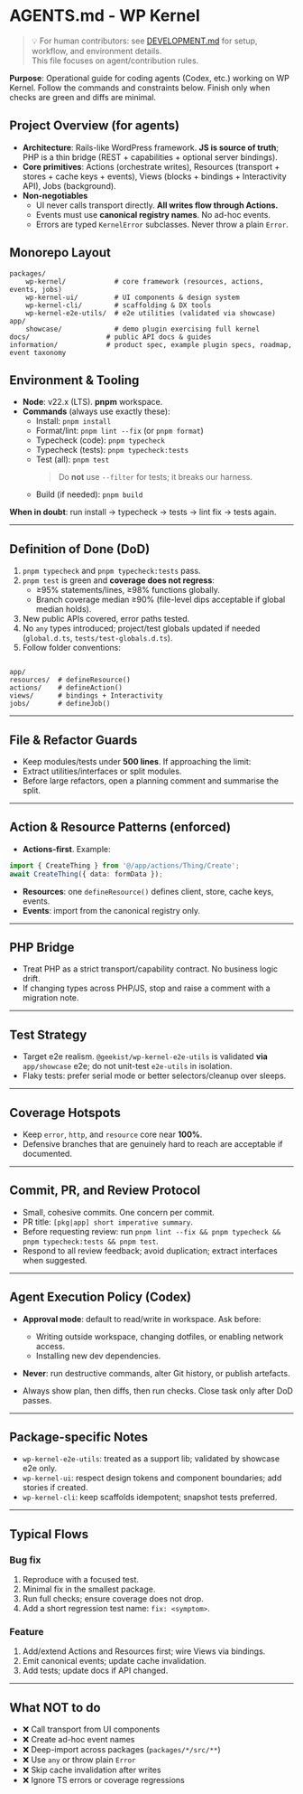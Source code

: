 # AGENTS.md - WP Kernel

> 💡 For human contributors: see [DEVELOPMENT.md](./DEVELOPMENT.md) for setup, workflow, and environment details.  
> This file focuses on agent/contribution rules.

**Purpose**: Operational guide for coding agents (Codex, etc.) working on WP Kernel. Follow the commands and constraints below. Finish only when checks are green and diffs are minimal.

## Project Overview (for agents)

- **Architecture**: Rails-like WordPress framework. **JS is source of truth**; PHP is a thin bridge (REST + capabilities + optional server bindings).
- **Core primitives**: Actions (orchestrate writes), Resources (transport + stores + cache keys + events), Views (blocks + bindings + Interactivity API), Jobs (background).
- **Non-negotiables**
    - UI never calls transport directly. **All writes flow through Actions.**
    - Events must use **canonical registry names**. No ad-hoc events.
    - Errors are typed `KernelError` subclasses. Never throw a plain `Error`.

## Monorepo Layout

```
packages/
	wp-kernel/            # core framework (resources, actions, events, jobs)
	wp-kernel-ui/         # UI components & design system
	wp-kernel-cli/        # scaffolding & DX tools
	wp-kernel-e2e-utils/  # e2e utilities (validated via showcase)
app/
	showcase/             # demo plugin exercising full kernel
docs/                   # public API docs & guides
information/            # product spec, example plugin specs, roadmap, event taxonomy
```

## Environment & Tooling

- **Node**: v22.x (LTS). **pnpm** workspace.
- **Commands** (always use exactly these):
    - Install: `pnpm install`
    - Format/lint: `pnpm lint --fix` (or `pnpm format`)
    - Typecheck (code): `pnpm typecheck`
    - Typecheck (tests): `pnpm typecheck:tests`
    - Test (all): `pnpm test`
        > Do **not** use `--filter` for tests; it breaks our harness.
    - Build (if needed): `pnpm build`

**When in doubt**: run install → typecheck → tests → lint fix → tests again.

---

## Definition of Done (DoD)

1. `pnpm typecheck` and `pnpm typecheck:tests` pass.
2. `pnpm test` is green and **coverage does not regress**:
    - ≥95% statements/lines, ≥98% functions globally.
    - Branch coverage median ≥90% (file-level dips acceptable if global median holds).
3. New public APIs covered, error paths tested.
4. No `any` types introduced; project/test globals updated if needed (`global.d.ts`, `tests/test-globals.d.ts`).
5. Follow folder conventions:

```

app/
resources/  # defineResource()
actions/    # defineAction()
views/      # bindings + Interactivity
jobs/       # defineJob()

```

---

## File & Refactor Guards

- Keep modules/tests under **500 lines**. If approaching the limit:
- Extract utilities/interfaces or split modules.
- Before large refactors, open a planning comment and summarise the split.

---

## Action & Resource Patterns (enforced)

- **Actions-first**. Example:

```ts
import { CreateThing } from '@/app/actions/Thing/Create';
await CreateThing({ data: formData });
```

- **Resources**: one `defineResource()` defines client, store, cache keys, events.
- **Events**: import from the canonical registry only.

---

## PHP Bridge

- Treat PHP as a strict transport/capability contract. No business logic drift.
- If changing types across PHP/JS, stop and raise a comment with a migration note.

---

## Test Strategy

- Target e2e realism. `@geekist/wp-kernel-e2e-utils` is validated **via** `app/showcase` e2e; do not unit-test `e2e-utils` in isolation.
- Flaky tests: prefer serial mode or better selectors/cleanup over sleeps.

---

## Coverage Hotspots

- Keep `error`, `http`, and `resource` core near **100%**.
- Defensive branches that are genuinely hard to reach are acceptable if documented.

---

## Commit, PR, and Review Protocol

- Small, cohesive commits. One concern per commit.
- PR title: `[pkg|app] short imperative summary`.
- Before requesting review: run `pnpm lint --fix && pnpm typecheck && pnpm typecheck:tests && pnpm test`.
- Respond to all review feedback; avoid duplication; extract interfaces when suggested.

---

## Agent Execution Policy (Codex)

- **Approval mode**: default to read/write in workspace. Ask before:
    - Writing outside workspace, changing dotfiles, or enabling network access.
    - Installing new dev dependencies.

- **Never**: run destructive commands, alter Git history, or publish artefacts.
- Always show plan, then diffs, then run checks. Close task only after DoD passes.

---

## Package-specific Notes

- `wp-kernel-e2e-utils`: treated as a support lib; validated by showcase e2e only.
- `wp-kernel-ui`: respect design tokens and component boundaries; add stories if created.
- `wp-kernel-cli`: keep scaffolds idempotent; snapshot tests preferred.

---

## Typical Flows

### Bug fix

1. Reproduce with a focused test.
2. Minimal fix in the smallest package.
3. Run full checks; ensure coverage does not drop.
4. Add a short regression test name: `fix: <symptom>`.

### Feature

1. Add/extend Actions and Resources first; wire Views via bindings.
2. Emit canonical events; update cache invalidation.
3. Add tests; update docs if API changed.

---

## What NOT to do

- ❌ Call transport from UI components
- ❌ Create ad-hoc event names
- ❌ Deep-import across packages (`packages/*/src/**`)
- ❌ Use `any` or throw plain `Error`
- ❌ Skip cache invalidation after writes
- ❌ Ignore TS errors or coverage regressions
